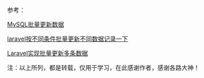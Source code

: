 参考：

[MySQL批量更新数据](https://www.cnblogs.com/ldj3/p/9288187.html)

[laravel按不同条件批量更新不同数据记录一下](https://blog.csdn.net/it2299888/article/details/113168041)

[Laravel实现批量更新多条数据](https://www.jb51.net/article/184167.htm)

注：以上所列，都是转载，仅用于学习，在此感谢作者，感谢各路大神！